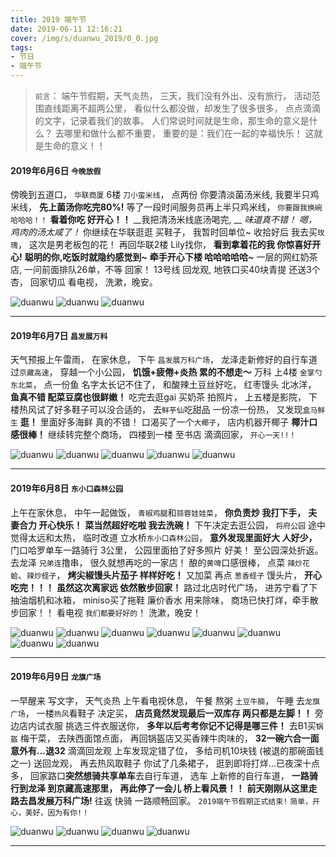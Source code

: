 ```yaml
---
title: 2019 端午节
date: 2019-06-11 12:16:21
cover: /img/s/duanwu_2019/0_0.jpg
tags: 
- 节日 
- 端午节
---
```


> `前言`：
>  端午节假期，天气炎热，
   三天，我们没有外出、没有旅行，
   活动范围直线距离不超两公里，
   看似什么都没做，却发生了很多很多，
   点点滴滴的文字，记录着我们的故事。
   人们常说时间就是生命，那生命的意义是什么？
   去哪里和做什么都不重要，
   重要的是：我们在一起的幸福快乐！
   这就是生命的意义！！


#### 2019年6月6日 `今晚放假`

傍晚到五道口，
`华联商厦` 6楼 `刀小蛮米线`，
点两份 你要清淡菌汤米线,
我要半只鸡米线，
__先上菌汤你吃完80%!__
等了一段时间服务员再上半只鸡米线，
`你要跟我换碗 哈哈哈！！`
**看着你吃 好开心！！**
__我把清汤米线底汤喝完, __
_味道真不错！_
_嗯，鸡肉的汤太咸了！_
你继续在华联逛逛 买鞋子，
我暂时回单位~
收拾好后 我去买`玫瑰`，
这次是男老板包的花！
再回华联2楼 Lily找你，
**看到拿着花的我 你惊喜好开心!**
__聪明的你,吃饭时就隐约感觉到~__
__牵手开心下楼 哈哈哈哈哈~__
一层的网红奶茶店, 
一问前面排队26单，不等 回家！
13号线 回龙观,
地铁口买40块青提 还送3个杏，
回家切瓜 看电视，
洗漱，晚安。

![duanwu](/img/s/duanwu_2019/1_0.jpg "")
![duanwu](/img/s/duanwu_2019/1_1.jpg "")
![duanwu](/img/s/duanwu_2019/1_2.jpg "")

---

#### 2019年6月7日 `昌发展万科`

天气预报上午雷雨，
在家休息，
下午 `昌发展万科广场`，
龙泽走新修好的自行车道过`京藏高速`，
穿越一个小公园， 
__饥饿+疲倦+炎热 累的不想走～__
万科 上4楼 `金掌勺东北菜`，
点一份鱼 名字太长记不住了，
和酸辣土豆丝好吃，
红枣馒头 北冰洋，
**鱼真不错 配菜豆腐也很鲜嫩！**
吃完去逛gai 买奶茶 拍照片， 
上五楼是影院，
下楼热风试了好多鞋子可以没合适的，
去`鲜芋仙`吃甜品 一份凉一份热，
又发现`盒马鲜生` **逛！**
里面好多海鲜 真的不错！
口渴买了一个`大椰子`，
店内机器开椰子 __椰汁口感很棒！__
继续转完整个商场，
四楼到一楼 至书店 滴滴回家，
`开心一天!!！`

![duanwu](/img/s/duanwu_2019/2_1.jpg "")
![duanwu](/img/s/duanwu_2019/2_2.jpg "")
![duanwu](/img/s/duanwu_2019/2_3.jpg "")
![duanwu](/img/s/duanwu_2019/2_4.jpg "")
![duanwu](/img/s/duanwu_2019/2_5.jpg "")

---

#### 2019年6月8日 `东小口森林公园`

上午在家休息，
中午一起做饭， 
`青椒鸡腿`和`蒜蓉娃娃菜`，
__你负责炒 我打下手，__
__夫妻合力 开心快乐！__
__菜当然超好吃啦 我去洗碗！__
下午决定去逛公园，
`将府公园` 途中觉得太远和太热，
临时改道 立水桥`东小口森林公园`，
__意外发现里面好大 人好少，__
门口哈罗单车一路骑行 3公里，
公园里面拍了好多照片 好美！
至公园深处折返。
去龙泽 `兄弟连`撸串，
很久就想再吃的一家店！
酿的`黄啤`口感很棒，
点菜 `辣炒花蛤`、`辣炒蛏子`，
__烤尖椒馒头片茄子 样样好吃！__
又加菜 再点 `葱香蛏子` 馒头片，
**开心吃完！！！**
**虽然这次离家远 依然散步回家！**
路过北店时代广场，
进苏宁看了下 抽油烟机和冰箱，
miniso买了拖鞋 廉价香水 用来除味，
商场已快打烊，牵手散步回家！！
看电视 `我们都要好好的`！
洗漱，晚安！

![duanwu](/img/s/duanwu_2019/3_1.jpg "")
![duanwu](/img/s/duanwu_2019/3_2.jpg "")
![duanwu](/img/s/duanwu_2019/3_3.jpg "")
![duanwu](/img/s/duanwu_2019/3_4.jpg "")
![duanwu](/img/s/duanwu_2019/3_5.jpg "")
![duanwu](/img/s/duanwu_2019/3_6.jpg "")
![duanwu](/img/s/duanwu_2019/3_7.jpg "")
![duanwu](/img/s/duanwu_2019/3_8.jpg "")

---

#### 2019年6月9日 `龙旗广场`

一早醒来 写文字，
天气炎热 上午看电视休息，
午餐 熬粥 `土豆牛腩`，
午睡 去`龙旗广场`，
一楼`热风`看鞋子 决定买， 
**店员竟然发现最后一双库存 两只都是左脚！！**
旁边店内试衣服 挑选三件衣服送你，
__多年以后考考你记不记得是哪三件！__
去B1买`锅盔` 梅干菜，
去陕西面馆点面，
再回锅盔店又买香辣牛肉味的，
__32一碗六合一面意外有...退32__
滴滴回龙观 上车发现定错了位， 
多给司机10块钱 (被退的那碗面钱之一) 送回龙观，
再去热风取鞋子 你试了几条裙子，
逛到即将打烊...已夜深十点多，
回家路口**突然想骑共享单车**去自行车道，
选车 上新修的自行车道， 
__一路骑行到龙泽 到京藏高速那里，__
__再此停了一会儿 桥上看风景！！__
__前天刚刚从这里走路去昌发展万科广场!__
往返 快骑 一路顺畅回家。
`2019端午节假期正式结束!`
`简单，开心，美好，因为有你!！`

![duanwu](/img/s/duanwu_2019/4_1.jpg "")
![duanwu](/img/s/duanwu_2019/4_2.jpg "")
![duanwu](/img/s/duanwu_2019/4_3.jpg "")
![duanwu](/img/s/duanwu_2019/4_4.jpg "")

***